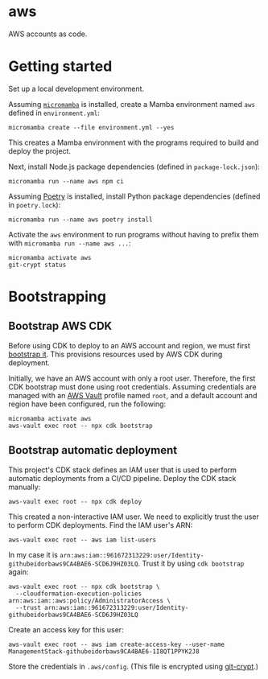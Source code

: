 # aws

AWS accounts as code.


# Getting started

Set up a local development environment.

Assuming [`micromamba`](https://mamba.readthedocs.io/en/latest/installation.html#micromamba) is installed, create a Mamba environment named `aws` defined in `environment.yml`:

    micromamba create --file environment.yml --yes

This creates a Mamba environment with the programs required to build and deploy the project.

Next, install Node.js package dependencies (defined in `package-lock.json`):

    micromamba run --name aws npm ci

Assuming [Poetry](https://python-poetry.org/docs/master/#installing-with-the-official-installer) is installed, install Python package dependencies (defined in `poetry.lock`):

    micromamba run --name aws poetry install

Activate the `aws` environment to run programs without having to prefix them with `micromamba run --name aws ...`:

    micromamba activate aws
    git-crypt status


# Bootstrapping

## Bootstrap AWS CDK

Before using CDK to deploy to an AWS account and region, we must first [bootstrap it](https://docs.aws.amazon.com/cdk/v2/guide/bootstrapping.html). This provisions resources used by AWS CDK during deployment.

Initially, we have an AWS account with only a root user. Therefore, the first CDK bootstrap must done using root credentials. Assuming credentials are managed with an [AWS Vault](https://github.com/99designs/aws-vault) profile named `root`, and a default account and region have been configured, run the following:

    micromamba activate aws
    aws-vault exec root -- npx cdk bootstrap


## Bootstrap automatic deployment

This project's CDK stack defines an IAM user that is used to perform automatic deployments from a CI/CD pipeline. Deploy the CDK stack manually:

    aws-vault exec root -- npx cdk deploy

This created a non-interactive IAM user. We need to explicitly trust the user to perform CDK deployments. Find the IAM user's ARN:

    aws-vault exec root -- aws iam list-users

In my case it is `arn:aws:iam::961672313229:user/Identity-githubeidorbaws9CA4BAE6-SCD6J9HZ03LQ`. Trust it by using `cdk bootstrap` again:

    aws-vault exec root -- npx cdk bootstrap \
      --cloudformation-execution-policies arn:aws:iam::aws:policy/AdministratorAccess \
      --trust arn:aws:iam::961672313229:user/Identity-githubeidorbaws9CA4BAE6-SCD6J9HZ03LQ

Create an access key for this user:

    aws-vault exec root -- aws iam create-access-key --user-name ManagementStack-githubeidorbaws9CA4BAE6-1I8QT1PPYK2J8

Store the credentials in `.aws/config`. (This file is encrypted using [git-crypt](https://www.agwa.name/projects/git-crypt/).)
